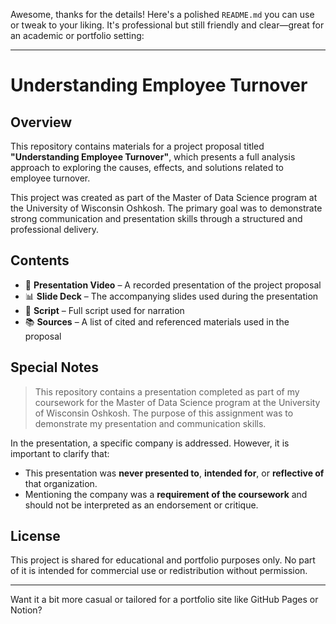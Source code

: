 Awesome, thanks for the details! Here's a polished `README.md` you can use or tweak to your liking. It's professional but still friendly and clear—great for an academic or portfolio setting:

---

# Understanding Employee Turnover

## Overview

This repository contains materials for a project proposal titled **"Understanding Employee Turnover"**, which presents a full analysis approach to exploring the causes, effects, and solutions related to employee turnover.

This project was created as part of the Master of Data Science program at the University of Wisconsin Oshkosh. The primary goal was to demonstrate strong communication and presentation skills through a structured and professional delivery.

## Contents

- 🎥 **Presentation Video** – A recorded presentation of the project proposal  
- 📊 **Slide Deck** – The accompanying slides used during the presentation  
- 📝 **Script** – Full script used for narration  
- 📚 **Sources** – A list of cited and referenced materials used in the proposal

## Special Notes

> This repository contains a presentation completed as part of my coursework for the Master of Data Science program at the University of Wisconsin Oshkosh. The purpose of this assignment was to demonstrate my presentation and communication skills.

In the presentation, a specific company is addressed. However, it is important to clarify that:
- This presentation was **never presented to**, **intended for**, or **reflective of** that organization.
- Mentioning the company was a **requirement of the coursework** and should not be interpreted as an endorsement or critique.

## License

This project is shared for educational and portfolio purposes only. No part of it is intended for commercial use or redistribution without permission.

---

Want it a bit more casual or tailored for a portfolio site like GitHub Pages or Notion?
